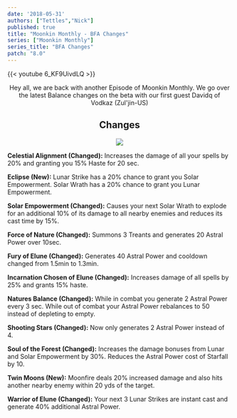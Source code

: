 ```yaml
---
date: '2018-05-31'
authors: ["Tettles","Nick"]
published: true
title: "Moonkin Monthly - BFA Changes"
series: ["Moonkin Monthly"]
series_title: "BFA Changes"
patch: "8.0"
---
```



{{< youtube 6_KF9UivdLQ >}}

<center>
Hey all, we are back with another Episode of Moonkin Monthly. We go over the latest Balance changes on the beta with our first guest Davidq of Vodkaz (Zul'jin-US)
</center>

## <center> Changes </center>



<center>
        <img src="https://i.imgur.com/1TRjxUb.png" ></img>
</center>

**Celestial Alignment (Changed):** Increases the damage of all your spells by 20% and granting you 15% Haste for 20 sec.

**Eclipse (New):** Lunar Strike has a 20% chance to grant you Solar Empowerment. Solar Wrath has a 20% chance to grant you Lunar Empowerment.

**Solar Empowerment (Changed):** Causes your next Solar Wrath to explode for an additional 10% of its damage to all nearby enemies and reduces its cast time by 15%.

**Force of Nature (Changed):** Summons 3 Treants and generates 20 Astral Power over 10sec.

**Fury of Elune (Changed):** Generates 40 Astral Power and cooldown changed from 1.5min to 1.3min.

**Incarnation Chosen of Elune (Changed):** Increases damage of all spells by 25% and grants 15% haste.

**Natures Balance (Changed):** While in combat you generate 2 Astral Power every 3 sec. While out of combat your Astral Power rebalances to 50 instead of depleting to empty.

**Shooting Stars (Changed):** Now only generates 2 Astral Power instead of 4.

**Soul of the Forest (Changed):** Increases the damage bonuses from Lunar and Solar Empowerment by 30%. Reduces the Astral Power cost of Starfall by 10.

**Twin Moons (New):** Moonfire deals 20% increased damage and also hits another nearby enemy within 20 yds of the target.

**Warrior of Elune (Changed):** Your next 3 Lunar Strikes are instant cast and generate 40% additional Astral Power.
